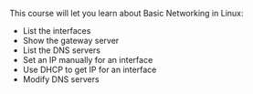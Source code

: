 This course will let you learn about Basic Networking in Linux:

- List the interfaces
- Show the gateway server
- List the DNS servers
- Set an IP manually for an interface
- Use DHCP to get IP for an interface 
- Modify DNS servers
